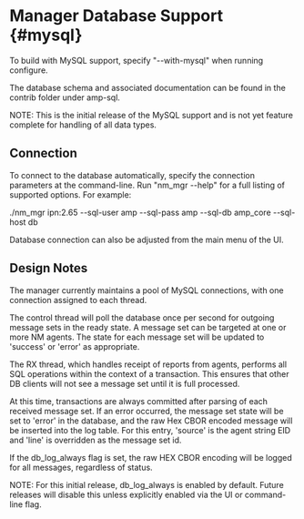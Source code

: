 <!--
Copyright (c) 2023 The Johns Hopkins University Applied Physics
Laboratory LLC.

This file is part of the Delay-Tolerant Networking Management
Architecture (DTNMA) Tools package.

Licensed under the Apache License, Version 2.0 (the "License");
you may not use this file except in compliance with the License.
You may obtain a copy of the License at
    http://www.apache.org/licenses/LICENSE-2.0
Unless required by applicable law or agreed to in writing, software
distributed under the License is distributed on an "AS IS" BASIS,
WITHOUT WARRANTIES OR CONDITIONS OF ANY KIND, either express or implied.
See the License for the specific language governing permissions and
limitations under the License.
-->
Manager Database Support          {#mysql}
=================

To build with MySQL support, specify "--with-mysql" when running
configure.  

The database schema and associated documentation can be found in the
contrib folder under amp-sql.

NOTE: This is the initial release of the MySQL support and is not yet
feature complete for handling of all data types.

## Connection

To connect to the database automatically, specify the connection
parameters at the command-line.  Run "nm_mgr --help" for a full
listing of supported options.  For example:

  ./nm_mgr ipn:2.65 --sql-user amp --sql-pass amp --sql-db amp_core --sql-host db

Database connection can also be adjusted from the main menu of the UI.


## Design Notes

The manager currently maintains a pool of MySQL connections, with one
connection assigned to each thread.

The control thread will poll the database once per second for outgoing
message sets in the ready state.  A message set can be targeted at one or more NM
agents.  The state for each message set will be updated to 'success'
or 'error' as appropriate.

The RX thread, which handles receipt of reports from agents, performs
all SQL operations within the context of a transaction. This ensures
that other DB clients will not see a message set until it is full
processed.  

At this time, transactions are always committed after
parsing of each received message set.  If an error occurred, the message set
state will be set to 'error' in the database, and the raw Hex CBOR
encoded message will be inserted into the log table.  For this entry,
'source' is the agent string EID and 'line' is overridden as the
message set id.

If the db_log_always flag is set, the raw HEX CBOR encoding will be
logged for all messages, regardless of status.  

NOTE: For this initial release, db_log_always is enabled by
default.  Future releases will disable this unless explicitly enabled
via the UI or command-line flag.
